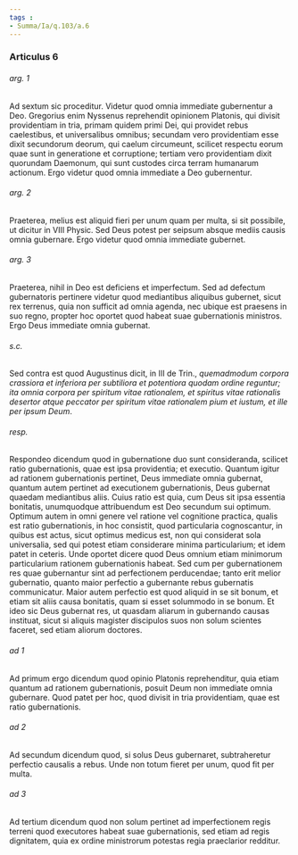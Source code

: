 ```yaml
---
tags : 
- Summa/Ia/q.103/a.6
---
```


### Articulus 6

###### arg. 1
Ad sextum sic proceditur. Videtur quod omnia immediate gubernentur a Deo. Gregorius enim Nyssenus reprehendit opinionem Platonis, qui divisit providentiam in tria, primam quidem primi Dei, qui providet rebus caelestibus, et universalibus omnibus; secundam vero providentiam esse dixit secundorum deorum, qui caelum circumeunt, scilicet respectu eorum quae sunt in generatione et corruptione; tertiam vero providentiam dixit quorundam Daemonum, qui sunt custodes circa terram humanarum actionum. Ergo videtur quod omnia immediate a Deo gubernentur.

###### arg. 2
Praeterea, melius est aliquid fieri per unum quam per multa, si sit possibile, ut dicitur in VIII Physic. Sed Deus potest per seipsum absque mediis causis omnia gubernare. Ergo videtur quod omnia immediate gubernet.

###### arg. 3
Praeterea, nihil in Deo est deficiens et imperfectum. Sed ad defectum gubernatoris pertinere videtur quod mediantibus aliquibus gubernet, sicut rex terrenus, quia non sufficit ad omnia agenda, nec ubique est praesens in suo regno, propter hoc oportet quod habeat suae gubernationis ministros. Ergo Deus immediate omnia gubernat.

###### s.c.
Sed contra est quod Augustinus dicit, in III de Trin., *quemadmodum corpora crassiora et inferiora per subtiliora et potentiora quodam ordine reguntur; ita omnia corpora per spiritum vitae rationalem, et spiritus vitae rationalis desertor atque peccator per spiritum vitae rationalem pium et iustum, et ille per ipsum Deum*.

###### resp.
Respondeo dicendum quod in gubernatione duo sunt consideranda, scilicet ratio gubernationis, quae est ipsa providentia; et executio. Quantum igitur ad rationem gubernationis pertinet, Deus immediate omnia gubernat, quantum autem pertinet ad executionem gubernationis, Deus gubernat quaedam mediantibus aliis. Cuius ratio est quia, cum Deus sit ipsa essentia bonitatis, unumquodque attribuendum est Deo secundum sui optimum. Optimum autem in omni genere vel ratione vel cognitione practica, qualis est ratio gubernationis, in hoc consistit, quod particularia cognoscantur, in quibus est actus, sicut optimus medicus est, non qui considerat sola universalia, sed qui potest etiam considerare minima particularium; et idem patet in ceteris. Unde oportet dicere quod Deus omnium etiam minimorum particularium rationem gubernationis habeat. Sed cum per gubernationem res quae gubernantur sint ad perfectionem perducendae; tanto erit melior gubernatio, quanto maior perfectio a gubernante rebus gubernatis communicatur. Maior autem perfectio est quod aliquid in se sit bonum, et etiam sit aliis causa bonitatis, quam si esset solummodo in se bonum. Et ideo sic Deus gubernat res, ut quasdam aliarum in gubernando causas instituat, sicut si aliquis magister discipulos suos non solum scientes faceret, sed etiam aliorum doctores.

###### ad 1
Ad primum ergo dicendum quod opinio Platonis reprehenditur, quia etiam quantum ad rationem gubernationis, posuit Deum non immediate omnia gubernare. Quod patet per hoc, quod divisit in tria providentiam, quae est ratio gubernationis.

###### ad 2
Ad secundum dicendum quod, si solus Deus gubernaret, subtraheretur perfectio causalis a rebus. Unde non totum fieret per unum, quod fit per multa.

###### ad 3
Ad tertium dicendum quod non solum pertinet ad imperfectionem regis terreni quod executores habeat suae gubernationis, sed etiam ad regis dignitatem, quia ex ordine ministrorum potestas regia praeclarior redditur.

